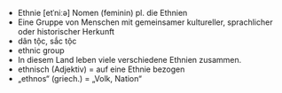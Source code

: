 - Ethnie [etˈniːə] Nomen (feminin) pl. die Ethnien
- Eine Gruppe von Menschen mit gemeinsamer kultureller, sprachlicher oder historischer Herkunft
- dân tộc, sắc tộc 
- ethnic group
- In diesem Land leben viele verschiedene Ethnien zusammen.	
- ethnisch (Adjektiv) = auf eine Ethnie bezogen	
- „ethnos“ (griech.) = „Volk, Nation“